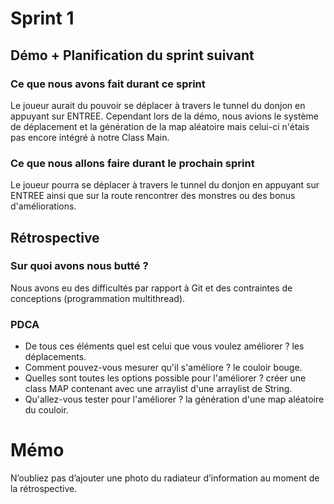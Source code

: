 # Sprint 1

## Démo + Planification du sprint suivant

### Ce que nous avons fait durant ce sprint
Le joueur aurait du pouvoir se déplacer à travers le tunnel du donjon en appuyant sur ENTREE. 
Cependant lors de la démo, nous avions le système de déplacement et la génération de la map aléatoire mais celui-ci n'étais pas encore intégré à notre Class Main.

### Ce que nous allons faire durant le prochain sprint
Le joueur pourra se déplacer à travers le tunnel du donjon en appuyant sur ENTREE ainsi que sur la route rencontrer des monstres ou des bonus d'améliorations.

## Rétrospective

### Sur quoi avons nous butté ?
Nous avons eu des difficultés par rapport à Git et des contraintes de conceptions (programmation multithread).

### PDCA
* De tous ces éléments quel est celui que vous voulez améliorer ? les déplacements.
* Comment pouvez-vous mesurer qu'il s'améliore ? le couloir bouge.
* Quelles sont toutes les options possible pour l'améliorer ? créer une class MAP contenant avec une arraylist d'une arraylist de String.
* Qu'allez-vous tester pour l'améliorer ? la génération d'une map aléatoire du couloir.

# Mémo
N’oubliez pas d’ajouter une photo du radiateur d’information au moment de la rétrospective.